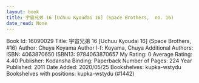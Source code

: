 ```yaml
---
layout: book
title: 宇宙兄弟 16 [Uchuu Kyoudai 16] (Space Brothers,  no. 16)
date_read: None
---
```


Book Id: 16090029
Title: 宇宙兄弟 16 [Uchuu Kyoudai 16] (Space Brothers, #16)
Author: Chuya Koyama
Author l-f: Koyama, Chuya
Additional Authors: 
ISBN: 4063870650
ISBN13: 9784063870657
My Rating: 0
Average Rating: 4.40
Publisher: Kodansha
Binding: Paperback
Number of Pages: 224
Year Published: 2011
Date Added: 2020/05/25
Bookshelves: kupka-wstydu
Bookshelves with positions: kupka-wstydu (#1442)

